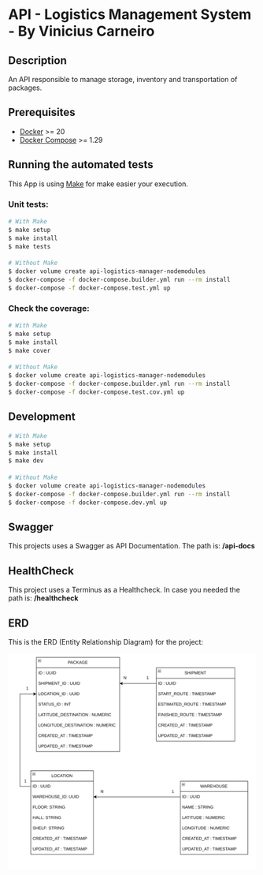 
# API - Logistics Management System - By Vinicius Carneiro

## Description

An API responsible to manage storage, inventory and transportation of packages.

## Prerequisites

- [Docker](https://docs.docker.com/get-docker/) >= 20
- [Docker Compose](https://docs.docker.com/compose/install/) >= 1.29

## Running the automated tests

This App is using [Make](https://www.gnu.org/software/make/manual/make.html#Overview) for make easier your execution.

### Unit tests:
```bash
# With Make
$ make setup
$ make install
$ make tests

# Without Make
$ docker volume create api-logistics-manager-nodemodules
$ docker-compose -f docker-compose.builder.yml run --rm install
$ docker-compose -f docker-compose.test.yml up
```


### Check the coverage:
```bash
# With Make
$ make setup
$ make install
$ make cover

# Without Make
$ docker volume create api-logistics-manager-nodemodules
$ docker-compose -f docker-compose.builder.yml run --rm install
$ docker-compose -f docker-compose.test.cov.yml up
```

## Development

```bash
# With Make
$ make setup
$ make install
$ make dev

# Without Make
$ docker volume create api-logistics-manager-nodemodules
$ docker-compose -f docker-compose.builder.yml run --rm install
$ docker-compose -f docker-compose.dev.yml up
```




## Swagger
This projects uses a Swagger as API Documentation. The path is: **/api-docs**

## HealthCheck

This project uses a Terminus as a Healthcheck. In case you needed the path is: **/healthcheck**

## ERD

This is the ERD (Entity Relationship Diagram) for the project:

![ERD - LOG-MANAGER](./assets/ERD.png)